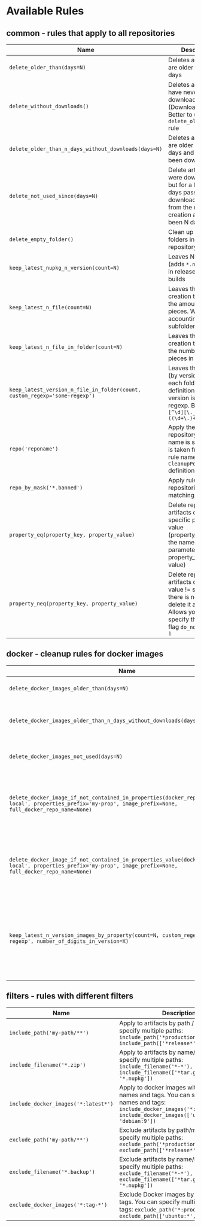 # Available Rules

## common - rules that apply to all repositories

| Name | Description |
| --- | --- |
| `delete_older_than(days=N)` | Deletes artifacts that are older than N days |
| `delete_without_downloads()` | Deletes artifacts that have never been downloaded (DownloadCount=0). Better to use with `delete_older_than` rule |
| `delete_older_than_n_days_without_downloads(days=N)` | Deletes artifacts that are older than N days and have not been downloaded |
| `delete_not_used_since(days=N)` | Delete artifacts that were downloaded, but for a long time. N days passed. Or not downloaded at all from the moment of creation and it's been N days |
| `delete_empty_folder()` | Clean up empty folders in given repository list |
| `keep_latest_nupkg_n_version(count=N)` | Leaves N nupkg (adds `*.nupkg` filter) in release feature builds |
| `keep_latest_n_file(count=N)` | Leaves the last (by creation time) files in the amount of N pieces. WITHOUT accounting subfolders |
| `keep_latest_n_file_in_folder(count=N)` | Leaves the last (by creation time) files in the number of N pieces in each folder |
| `keep_latest_version_n_file_in_folder(count, custom_regexp='some-regexp')` | Leaves the latest N (by version) files in each folder. The definition of the version is using regexp. By default `[^\d][\._]((\d+\.)+\d+)` |
| `repo('reponame')` | Apply the rule to one repository. If no name is specified, it is taken from the rule name (in `CleanupPolicy` definition) |
| `repo_by_mask('*.banned')` | Apply rule to repositories matching by mask |
| `property_eq(property_key, property_value)`| Delete repository artifacts only with a specific property value (property_name is the name of the parameter, property_value is the value) |
| `property_neq(property_key, property_value)`| Delete repository artifacts only if the value != specified. If there is no value, delete it anyway. Allows you to specify the deletion flag `do_not_delete = 1`|

## docker - cleanup rules for docker images

| Name | Description |
| ---        | --- |
| `delete_docker_images_older_than(days=N)` | Delete docker images that are older than N days |
| `delete_docker_images_older_than_n_days_without_downloads(days=N)` | Deletes docker images that are older than N days and have not been downloaded |
| `delete_docker_images_not_used(days=N)` | Removes Docker image not downloaded since N days |
| `delete_docker_image_if_not_contained_in_properties(docker_repo='docker-local', properties_prefix='my-prop', image_prefix=None, full_docker_repo_name=None)` | Remove Docker image, if it is not found in the properties of the artifact repository. Warning: [Multiscanner project specific rule](https://wiki.ptsecurity.com/x/koFIAg) |
| `delete_docker_image_if_not_contained_in_properties_value(docker_repo='docker-local', properties_prefix='my-prop', image_prefix=None, full_docker_repo_name=None)` | Remove Docker image, if it is not found in the properties of the artifact repository. Warning: [Multiscanner project specific rule](https://wiki.ptsecurity.com/x/koFIAg) |
| `keep_latest_n_version_images_by_property(count=N, custom_regexp='some-regexp', number_of_digits_in_version=X)` | Leaves N Docker images with the same major. `(^ \d*\.\d*\.\d*.\d+$)` is the default regexp how to determine version. If you need to add minor then put 2 or if patch then put 3 (By default `1`) |


## filters - rules with different filters

| Name | Description | 
| --- | --- |
| `include_path('my-path/**')` | Apply to artifacts by path / mask. You can specify multiple paths: `include_path('*production*'), include_path(['*release*', '*master*'])` |
| `include_filename('*.zip')` | Apply to artifacts by name/mask. You can specify multiple paths: `include_filename('*-*'), include_filename(['*tar.gz', '*.nupkg'])` |
| `include_docker_images('*:latest*')` | Apply to docker images with the specified names and tags. You can specify multiple names and tags: `include_docker_images('*:production*'), include_docker_images(['ubuntu:*', 'debian:9'])` |
| `exclude_path('my-path/**')` | Exclude artifacts by path/mask. You can specify multiple paths: `exclude_path('*production*'), exclude_path(['*release*', '*master*'])` |
| `exclude_filename('*.backup')` | Exclude artifacts by name/mask. You can specify multiple paths: `exclude_filename('*-*'), exclude_filename(['*tar.gz', '*.nupkg'])` |
| `exclude_docker_images('*:tag-*')` | Exclude Docker images by name and tags. You can specify multiple names and tags: `exclude_path('*:production*'), exclude_path(['ubuntu:*', 'debian:9'])` |
